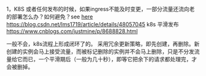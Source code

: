 1，K8S 或者任何发布的时候，如果ingress不能及时变更，一部分流量还流向老的部署怎么办？如何避免？see [here](../../../calvin-learning-plan/Tech/K8s.md)
https://blog.csdn.net/lms1719/article/details/48057045
k8s 平滑发布
https://www.cnblogs.com/justmine/p/8688828.html

一般不会，k8s流程上形成闭环了的。 采用冗余更新策略，即先创建，再删除。新创建的实例会马上接受流量，而被标记删除的实例并不会马上删除，只是不分发流量给它而已，一个平滑期后（一般为几十秒），即等它把余下的请求都处理完，才会被删掉。